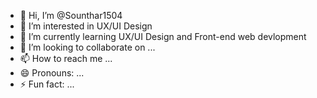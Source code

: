 - 👋 Hi, I’m @Sounthar1504
- 👀 I’m interested in UX/UI Design
- 🌱 I’m currently learning UX/UI Design and Front-end web devlopment
- 💞️ I’m looking to collaborate on ...
- 📫 How to reach me ...
- 😄 Pronouns: ...
- ⚡ Fun fact: ...

<!---
Sounthar1504/Sounthar1504 is a ✨ special ✨ repository because its `README.md` (this file) appears on your GitHub profile.
You can click the Preview link to take a look at your changes.
--->
